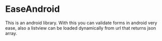 # EaseAndroid
This is an android library. With this you can validate forms in android very ease, also a listview can be loaded dynamically from url that returns json array.
